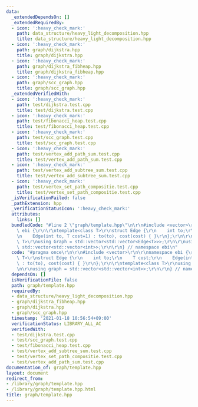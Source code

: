 ```yaml
---
data:
  _extendedDependsOn: []
  _extendedRequiredBy:
  - icon: ':heavy_check_mark:'
    path: data_structure/heavy_light_decomposition.hpp
    title: data_structure/heavy_light_decomposition.hpp
  - icon: ':heavy_check_mark:'
    path: graph/dijkstra.hpp
    title: graph/dijkstra.hpp
  - icon: ':heavy_check_mark:'
    path: graph/dijkstra_fibheap.hpp
    title: graph/dijkstra_fibheap.hpp
  - icon: ':heavy_check_mark:'
    path: graph/scc_graph.hpp
    title: graph/scc_graph.hpp
  _extendedVerifiedWith:
  - icon: ':heavy_check_mark:'
    path: test/dijkstra.test.cpp
    title: test/dijkstra.test.cpp
  - icon: ':heavy_check_mark:'
    path: test/fibonacci_heap.test.cpp
    title: test/fibonacci_heap.test.cpp
  - icon: ':heavy_check_mark:'
    path: test/scc_graph.test.cpp
    title: test/scc_graph.test.cpp
  - icon: ':heavy_check_mark:'
    path: test/vertex_add_path_sum.test.cpp
    title: test/vertex_add_path_sum.test.cpp
  - icon: ':heavy_check_mark:'
    path: test/vertex_add_subtree_sum.test.cpp
    title: test/vertex_add_subtree_sum.test.cpp
  - icon: ':heavy_check_mark:'
    path: test/vertex_set_path_compositie.test.cpp
    title: test/vertex_set_path_compositie.test.cpp
  _isVerificationFailed: false
  _pathExtension: hpp
  _verificationStatusIcon: ':heavy_check_mark:'
  attributes:
    links: []
  bundledCode: "#line 2 \"graph/template.hpp\"\n\r\n#include <vector>\r\n\r\nnamespace\
    \ ebi {\r\n\r\ntemplate<class T>\r\nstruct Edge {\r\n    int to;\r\n    T cost;\r\
    \n    Edge(int to, T cost=1) : to(to), cost(cost) { }\r\n};\r\n\r\ntemplate<class\
    \ T>\r\nusing Graph = std::vector<std::vector<Edge<T>>>;\r\n\r\nusing graph =\
    \ std::vector<std::vector<int>>;\r\n\r\n} // namespace ebi\n"
  code: "#pragma once\r\n\r\n#include <vector>\r\n\r\nnamespace ebi {\r\n\r\ntemplate<class\
    \ T>\r\nstruct Edge {\r\n    int to;\r\n    T cost;\r\n    Edge(int to, T cost=1)\
    \ : to(to), cost(cost) { }\r\n};\r\n\r\ntemplate<class T>\r\nusing Graph = std::vector<std::vector<Edge<T>>>;\r\
    \n\r\nusing graph = std::vector<std::vector<int>>;\r\n\r\n} // namespace ebi"
  dependsOn: []
  isVerificationFile: false
  path: graph/template.hpp
  requiredBy:
  - data_structure/heavy_light_decomposition.hpp
  - graph/dijkstra_fibheap.hpp
  - graph/dijkstra.hpp
  - graph/scc_graph.hpp
  timestamp: '2021-01-18 10:56:54+09:00'
  verificationStatus: LIBRARY_ALL_AC
  verifiedWith:
  - test/dijkstra.test.cpp
  - test/scc_graph.test.cpp
  - test/fibonacci_heap.test.cpp
  - test/vertex_add_subtree_sum.test.cpp
  - test/vertex_set_path_compositie.test.cpp
  - test/vertex_add_path_sum.test.cpp
documentation_of: graph/template.hpp
layout: document
redirect_from:
- /library/graph/template.hpp
- /library/graph/template.hpp.html
title: graph/template.hpp
---
```

